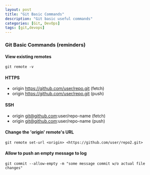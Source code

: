 ```yaml
---
layout: post
title: "Git Basic Commands"
description: "Git basic useful commands"
categories: [Git, DevOps]
tags: [git,devops]
---
```


### Git Basic Commands (reminders)

#### View existing remotes
```console
git remote -v
```


#### HTTPS
- origin  https://github.com/user/repo.git (fetch)
- origin  https://github.com/user/repo.git (push)


#### SSH
- origin  git@github.com:user/repo-name (fetch)
- origin  git@github.com:user/repo-name (push)

#### Change the 'origin' remote's URL

`git remote set-url <origin> <https://github.com/user/repo2.git>`

#### Allow to push an empty message to log

```console
git commit --allow-empty -m "some message commit w/o actual file changes"
```


